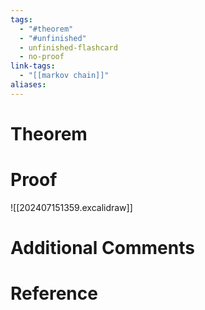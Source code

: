 ```yaml
---
tags:
  - "#theorem"
  - "#unfinished"
  - unfinished-flashcard
  - no-proof
link-tags:
  - "[[markov chain]]"
aliases:
---
```

# Theorem


# Proof
![[202407151359.excalidraw]]

# Additional Comments


# Reference






